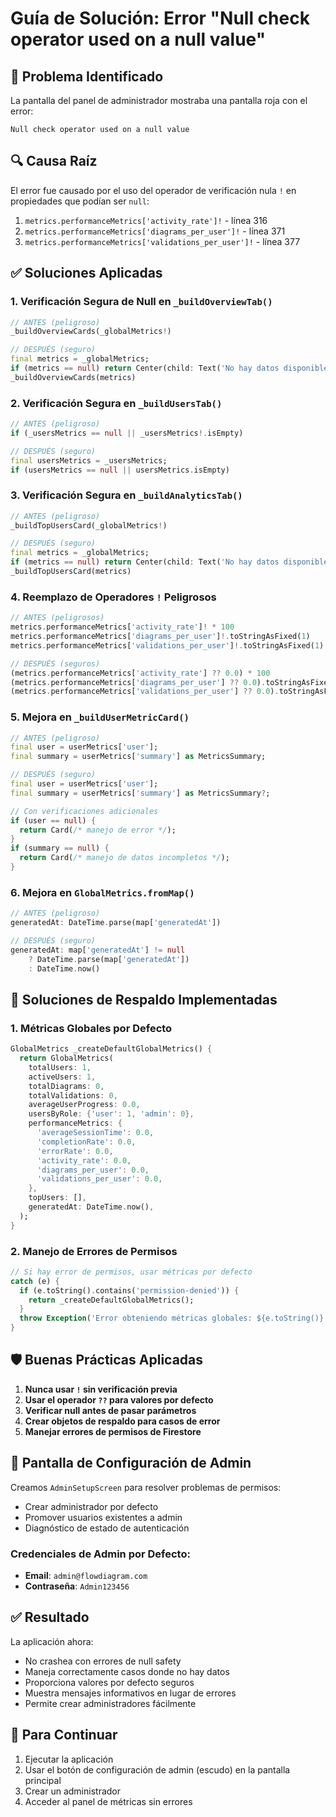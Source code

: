# Guía de Solución: Error "Null check operator used on a null value"

## 🚨 Problema Identificado

La pantalla del panel de administrador mostraba una pantalla roja con el error:
```
Null check operator used on a null value
```

## 🔍 Causa Raíz

El error fue causado por el uso del operador de verificación nula `!` en propiedades que podían ser `null`:

1. `metrics.performanceMetrics['activity_rate']!` - línea 316
2. `metrics.performanceMetrics['diagrams_per_user']!` - línea 371  
3. `metrics.performanceMetrics['validations_per_user']!` - línea 377

## ✅ Soluciones Aplicadas

### 1. Verificación Segura de Null en `_buildOverviewTab()`
```dart
// ANTES (peligroso)
_buildOverviewCards(_globalMetrics!)

// DESPUÉS (seguro)
final metrics = _globalMetrics;
if (metrics == null) return Center(child: Text('No hay datos disponibles'));
_buildOverviewCards(metrics)
```

### 2. Verificación Segura en `_buildUsersTab()`
```dart
// ANTES (peligroso)
if (_usersMetrics == null || _usersMetrics!.isEmpty)

// DESPUÉS (seguro)
final usersMetrics = _usersMetrics;
if (usersMetrics == null || usersMetrics.isEmpty)
```

### 3. Verificación Segura en `_buildAnalyticsTab()`
```dart
// ANTES (peligroso)
_buildTopUsersCard(_globalMetrics!)

// DESPUÉS (seguro)
final metrics = _globalMetrics;
if (metrics == null) return Center(child: Text('No hay datos disponibles'));
_buildTopUsersCard(metrics)
```

### 4. Reemplazo de Operadores `!` Peligrosos
```dart
// ANTES (peligrosos)
metrics.performanceMetrics['activity_rate']! * 100
metrics.performanceMetrics['diagrams_per_user']!.toStringAsFixed(1)
metrics.performanceMetrics['validations_per_user']!.toStringAsFixed(1)

// DESPUÉS (seguros)
(metrics.performanceMetrics['activity_rate'] ?? 0.0) * 100
(metrics.performanceMetrics['diagrams_per_user'] ?? 0.0).toStringAsFixed(1)
(metrics.performanceMetrics['validations_per_user'] ?? 0.0).toStringAsFixed(1)
```

### 5. Mejora en `_buildUserMetricCard()`
```dart
// ANTES (peligroso)
final user = userMetrics['user'];
final summary = userMetrics['summary'] as MetricsSummary;

// DESPUÉS (seguro)
final user = userMetrics['user'];
final summary = userMetrics['summary'] as MetricsSummary?;

// Con verificaciones adicionales
if (user == null) {
  return Card(/* manejo de error */);
}
if (summary == null) {
  return Card(/* manejo de datos incompletos */);
}
```

### 6. Mejora en `GlobalMetrics.fromMap()`
```dart
// ANTES (peligroso)
generatedAt: DateTime.parse(map['generatedAt'])

// DESPUÉS (seguro)
generatedAt: map['generatedAt'] != null 
    ? DateTime.parse(map['generatedAt'])
    : DateTime.now()
```

## 🔧 Soluciones de Respaldo Implementadas

### 1. Métricas Globales por Defecto
```dart
GlobalMetrics _createDefaultGlobalMetrics() {
  return GlobalMetrics(
    totalUsers: 1,
    activeUsers: 1,
    totalDiagrams: 0,
    totalValidations: 0,
    averageUserProgress: 0.0,
    usersByRole: {'user': 1, 'admin': 0},
    performanceMetrics: {
      'averageSessionTime': 0.0,
      'completionRate': 0.0,
      'errorRate': 0.0,
      'activity_rate': 0.0,
      'diagrams_per_user': 0.0,
      'validations_per_user': 0.0,
    },
    topUsers: [],
    generatedAt: DateTime.now(),
  );
}
```

### 2. Manejo de Errores de Permisos
```dart
// Si hay error de permisos, usar métricas por defecto
catch (e) {
  if (e.toString().contains('permission-denied')) {
    return _createDefaultGlobalMetrics();
  }
  throw Exception('Error obteniendo métricas globales: ${e.toString()}');
}
```

## 🛡️ Buenas Prácticas Aplicadas

1. **Nunca usar `!` sin verificación previa**
2. **Usar el operador `??` para valores por defecto**
3. **Verificar null antes de pasar parámetros**
4. **Crear objetos de respaldo para casos de error**
5. **Manejar errores de permisos de Firestore**

## 🧪 Pantalla de Configuración de Admin

Creamos `AdminSetupScreen` para resolver problemas de permisos:
- Crear administrador por defecto
- Promover usuarios existentes a admin
- Diagnóstico de estado de autenticación

### Credenciales de Admin por Defecto:
- **Email**: `admin@flowdiagram.com`
- **Contraseña**: `Admin123456`

## ✅ Resultado

La aplicación ahora:
- No crashea con errores de null safety
- Maneja correctamente casos donde no hay datos
- Proporciona valores por defecto seguros
- Muestra mensajes informativos en lugar de errores
- Permite crear administradores fácilmente

## 🚀 Para Continuar

1. Ejecutar la aplicación
2. Usar el botón de configuración de admin (escudo) en la pantalla principal
3. Crear un administrador
4. Acceder al panel de métricas sin errores
